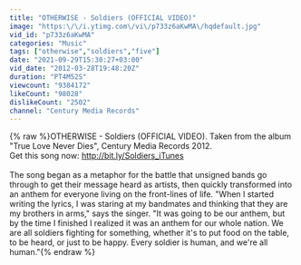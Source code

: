 ```yaml
---
title: "OTHERWISE - Soldiers (OFFICIAL VIDEO)"
image: "https:\/\/i.ytimg.com\/vi\/p733z6aKwMA\/hqdefault.jpg"
vid_id: "p733z6aKwMA"
categories: "Music"
tags: ["otherwise","soldiers","five"]
date: "2021-09-29T15:30:27+03:00"
vid_date: "2012-03-28T19:48:20Z"
duration: "PT4M52S"
viewcount: "9384172"
likeCount: "98028"
dislikeCount: "2502"
channel: "Century Media Records"
---
```

{% raw %}OTHERWISE - Soldiers (OFFICIAL VIDEO). Taken from the album &quot;True Love Never Dies&quot;, Century Media Records 2012. <br />Get this song now: <a rel="nofollow" target="blank" href="http://bit.ly/Soldiers_iTunes">http://bit.ly/Soldiers_iTunes</a><br /><br />The song began as a metaphor for the battle that unsigned bands go through to get their message heard as artists, then quickly transformed into an anthem for everyone living on the front-lines of life. &quot;When I started writing the lyrics, I was staring at my bandmates and thinking that they are my brothers in arms,&quot; says the singer. &quot;It was going to be our anthem, but by the time I finished I realized it was an anthem for our whole nation. We are all soldiers fighting for something, whether it's to put food on the table, to be heard, or just to be happy. Every soldier is human, and we're all human.&quot;{% endraw %}
